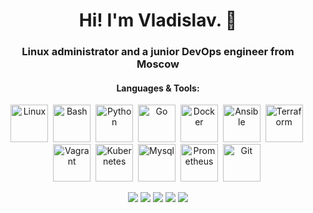 <div id="header" align="center"> 
<h1>Hi! I'm Vladislav. 👋</h1>
<h3>Linux administrator and a junior DevOps engineer from Moscow</h3>

<h4>Languages & Tools:</h4>

<img src="https://cdn.jsdelivr.net/gh/devicons/devicon@latest/icons/linux/linux-original.svg" title="Linux" with="60" height="60" />&nbsp;
<img src="https://cdn.jsdelivr.net/gh/devicons/devicon@latest/icons/bash/bash-original.svg" title="Bash" with="60" height="60" />&nbsp;
<img src="https://cdn.jsdelivr.net/gh/devicons/devicon@latest/icons/python/python-plain-wordmark.svg" title="Python" with="60" height="60" />&nbsp;
<img src="https://cdn.jsdelivr.net/gh/devicons/devicon@latest/icons/go/go-original-wordmark.svg" title="Go" with="60" height="60" />&nbsp;
<img src="https://cdn.jsdelivr.net/gh/devicons/devicon@latest/icons/docker/docker-original.svg" title="Docker" with="60" height="60" />&nbsp;
<img src="https://cdn.jsdelivr.net/gh/devicons/devicon@latest/icons/ansible/ansible-original.svg" title="Ansible" with="60" height="60" />&nbsp;
<img src="https://cdn.jsdelivr.net/gh/devicons/devicon@latest/icons/terraform/terraform-original.svg" title="Terraform" with="60" height="60" />&nbsp;
<img src="https://cdn.jsdelivr.net/gh/devicons/devicon@latest/icons/vagrant/vagrant-original.svg" title="Vagrant" with="60" height="60" />&nbsp;
<img src="https://cdn.jsdelivr.net/gh/devicons/devicon@latest/icons/kubernetes/kubernetes-original.svg" title="Kubernetes" with="60" height="60" />&nbsp;
<img src="https://cdn.jsdelivr.net/gh/devicons/devicon@latest/icons/mysql/mysql-original.svg" title="Mysql" with="60" height="60" />&nbsp;
<img src="https://cdn.jsdelivr.net/gh/devicons/devicon@latest/icons/prometheus/prometheus-original.svg" title="Prometheus" with="60" height="60" />&nbsp;
<img src="https://cdn.jsdelivr.net/gh/devicons/devicon@latest/icons/git/git-original.svg" title="Git" with="60" height="60" />&nbsp;
          

![](http://github-profile-summary-cards.vercel.app/api/cards/profile-details?username=vodin26&theme=apprentice)
![](http://github-profile-summary-cards.vercel.app/api/cards/repos-per-language?username=vodin26&theme=apprentice)
![](http://github-profile-summary-cards.vercel.app/api/cards/most-commit-language?username=vodin26&theme=apprentice)
![](http://github-profile-summary-cards.vercel.app/api/cards/stats?username=vodin26&theme=apprentice)
![](http://github-profile-summary-cards.vercel.app/api/cards/productive-time?username=vodin26&theme=apprentice&utcOffset=8)

</div>
<!--
**vodin26/vodin26** is a ✨ _special_ ✨ repository because its `README.md` (this file) appears on your GitHub profile.
💬 I love writing code in bash

Here are some ideas to get you started:

- 🔭 I’m currently working on ...
- 🌱 I’m currently learning ...
- 👯 I’m looking to collaborate on ...
- 🤔 I’m looking for help with ...
- 💬 Ask me about ...
- 📫 How to reach me: ...
- 😄 Pronouns: ...
- ⚡ Fun fact: ...
-->
